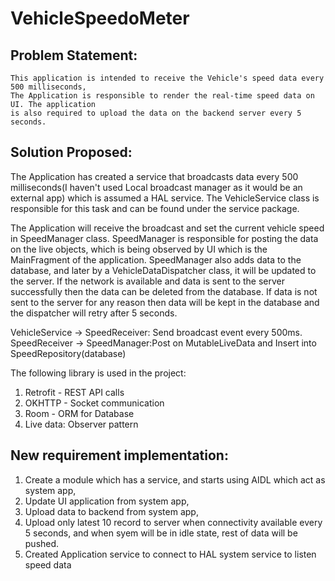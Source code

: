 # VehicleSpeedoMeter
## Problem Statement:
    This application is intended to receive the Vehicle's speed data every 500 milliseconds,
    The Application is responsible to render the real-time speed data on UI. The application 
    is also required to upload the data on the backend server every 5 seconds.

## Solution Proposed:
The Application has created a service that broadcasts data every 500 milliseconds(I haven't used Local broadcast manager as it would be an external app)
    which is assumed a HAL service.
    The VehicleService class is responsible for this task and can be found under the service package.

The Application will receive the broadcast and set the current vehicle speed in SpeedManager class.
SpeedManager is responsible for posting the data on the live objects, which is being observed by UI which is the MainFragment of the application.
SpeedManager also adds data to the database, and later by a VehicleDataDispatcher class, it will be updated to the server.
If the network is available and data is sent to the server successfully then the data can be deleted from the database.
If data is not sent to the server for any reason then data will be kept in the database and the dispatcher will retry after 5 seconds.

VehicleService -> SpeedReceiver: Send broadcast event every 500ms.
SpeedReceiver -> SpeedManager:Post on MutableLiveData<SpeedModel> and Insert into SpeedRepository(database)

The following library is used in the project:
1. Retrofit - REST API calls
2. OKHTTP - Socket communication
3. Room - ORM for Database
4. Live data: Observer pattern

## New requirement implementation: 
1. Create a module which has a service, and starts using AIDL which act as system app, 
2. Update UI application from system app, 
3. Upload data to backend from system app, 
4. Upload only latest 10 record to server when connectivity available every 5 seconds, and when syem will be in idle state, rest of data will be pushed.
5. Created Application service to connect to HAL system service to listen speed data
